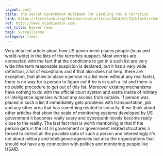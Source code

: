 ```yaml
---
layout: post
title: The Secret Government Rulebook For Labeling You a Terrorist
link: https://firstlook.org/theintercept/article/2014/07/23/blacklisted/
ref: http://news.ycombinator.com
ref_title: Hacker news
tags: Surveillance
category: links
---
```


Very detailed article about how US government places people (in us and world-wide) in the lists of the terrorists suspect. Most worries are connected with the fact that the conditions to get in a such list are very wide (the term reasonable suspicion is declared, but it has a very wide definition, a lot of exceptions and if that also does not help, there are exception, that allow to place e person in a list even without any real facts), there is no way for a person to figure out if he is in such a list and there is no public procedure to get out of this list. Moreover existing mechanisms have nothing to do with the official court system and exists inside of military or intelligence agencies without any access from outside. If person was placed in such a list it immediately gets problems with transportation, job and any other area that has something related to security. If we think about other articles that show the scale of monitoring systems developed by US government it becomes really scary and cyberpunk novels become really close to the reality. The last fact that is worth mentioning is that if the person gets in the list all government or government related structures a forced to collect all the possible data of such a person and interestingly it's not about military and intelligence agencies but also the organizations that should not have any connection with politics and monitoring people like USAID.

